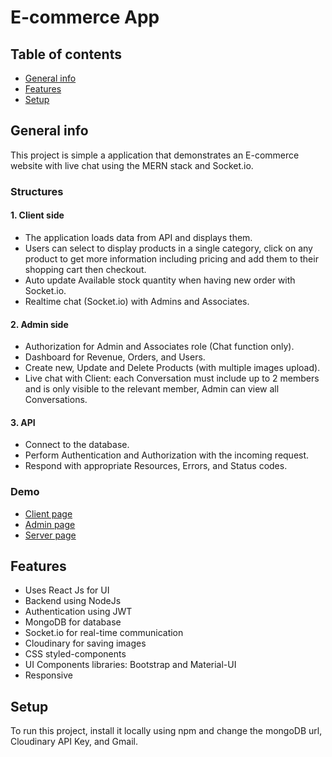 # E-commerce App

## Table of contents
* [General info](#general-info)
* [Features](#features)
* [Setup](#setup)

## General info
This project is simple a application that demonstrates an E-commerce website with live chat using the MERN stack and Socket.io.<br/>

### Structures
#### 1. Client side
  - The application loads data from API and displays them.
  - Users can select to display products in a single category, click on any product to get more information including pricing and add them to their shopping cart then checkout.
  - Auto update Available stock quantity when having new order with Socket.io.
  - Realtime chat (Socket.io) with Admins and Associates.
#### 2. Admin side
  - Authorization for Admin and Associates role (Chat function only).
  - Dashboard for Revenue, Orders, and Users.
  - Create new, Update and Delete Products (with multiple images upload).
  - Live chat with Client: each Conversation must include up to 2 members and is only visible to the relevant member, Admin can view all Conversations.
#### 3. API
  - Connect to the database.
  - Perform Authentication and Authorization with the incoming request.
  - Respond with appropriate Resources, Errors, and Status codes.
### Demo
- [Client page](https://shopping-client1.onrender.com)  
- [Admin page](https://shopping-admin1.onrender.com)
- [Server page](https://shopping-server1.onrender.com)

## Features
* Uses React Js for UI
* Backend using NodeJs
* Authentication using JWT
* MongoDB for database
* Socket.io for real-time communication
* Cloudinary for saving images
* CSS styled-components
* UI Components libraries: Bootstrap and Material-UI
* Responsive
 	
## Setup
To run this project, install it locally using npm and change the mongoDB url, Cloudinary API Key, and Gmail.

